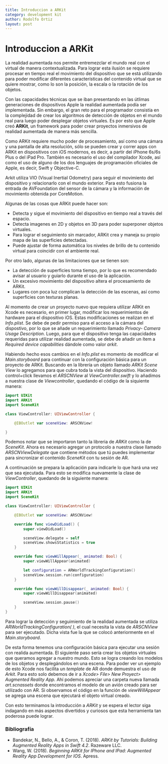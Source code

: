 ```yaml
---
title: Introduccion a ARKit
category: development kit
author: Rodolfo Ortiz
layout: post
---
```


# Introduccion a ARKit

La realidad aumentada nos permite entremezclar el mundo real con el virtual de manera contextualizada. Para lograr esta ilusión se requiere procesar en tiempo real el movimiento del dispositivo que se está utilizando para poder modificar diferentes características del contenido virtual que se quiere mostrar, como lo son la posición, la escala o la rotación de los objetos.

Con las capacidades técnicas que se iban presentando en las útlimas generaciones de dispositivos Apple la realidad aumentada podía ser implementada. Sin embargo, el gran reto para el programador consistía en la complejidad de crear los algoritmos de detección de objetos en el mundo real para luego poder desplegar objetos virtuales. Es por esto que Apple creó **ARKit**, un framework para poder crear proyectos inmersivos de realidad aumentada de manera más sencilla.

Como ARKit requiere mucho poder de procesamiento, así como una cámara y una pantalla de alta resolución, sólo se pueden crear y correr apps con ARKit en dispositivos con iOS modernos, es decir, a partir del iPhone 6s/6s Plus o del iPad Pro. También es necesario el uso del compilador Xcode, así como el uso de alguno de los dos lenguajes de programación oficiales de Apple, es decir, Swift y Objective-C.

Arkit utiliza VIO (Visual Inertial Odometry) para seguir el movimiento del dispositivo y relacionarlo con el mundo exterior. Para esto fusiona la entrada de AVFoundation del sensor de la cámara y la información de movimiento obtenida por CoreMotion.

Algunas de las cosas que ARKit puede hacer son:

- Detecta y sigue el movimiento del dispositivo en tiempo real a través del espacio.
- Detecta imagenes en 2D y objetos en 3D para poder superponer objetos virtuales.
- Para lograr el seguimiento sin marcador, ARKit crea y maneja su propio mapa de las superficies detectadas.
- Puede ajustar de forma automática los niveles de brillo de tu contenido virtual para coincidir con el ambiente real.

Por otro lado, algunas de las limitaciones que se tienen son:

- La detección de superficies toma tiempo, por lo que es recomendado avisar al usuario y guiarlo durante el uso de la aplicación.
- Un excesivo movimiento del dispositivo altera el procesamiento de ARKit.
- Lugares con poca luz complican la detección de las escenas, así como superficies con texturas planas.

Al momento de crear un proyecto nuevo que requiera utilizar ARKit en Xcode es necesario, en primer lugar, modificar los requerimientos de hardware para el dispositivo iOS. Estas modificaciones se realizan en el *Info.plist*. Se debe de pedir permiso para el acceso a la cámara del dispostivo, por lo que se añade un requerimiento llamado *Privacy- Camera Usage Description*. Luego, para que el dispositivo tenga las capacidades requeridas para utilizar realidad aumentada, se debe de añadir un ítem a *Required device capabilities* dándole como valor *arkit*.

Habiendo hecho esos cambios en el *Info.plist* es momento de modificar el *Main.storyboard* para continuar con la configuración básica para un proyecto de ARKit. Buscando en la librería un objeto llamado *ARKit Scene View* lo agregamos para que cubra toda la vista del dispositivo. Haciendo control+click llevamos el *ARSCNView* al *ViewController.swift* y lo añadimos a nuestra clase de *Viewcontroller*, quedando el código de la siquiente manera:


```swift
import UIKit
import ARKit
import SceneKit

class ViewController: UIViewController {

    @IBOutlet var sceneView: ARSCNView!

}
```

Podemos notar que se importaron tanto la libreria de *ARKit* como la de *SceneKit*. Ahora es necesario agregar un protocolo a nuestra clase llamado *ARSCNViewDelegate* que contiene métodos que tú puedes implementar para sincronizar el contenido *SceneKit* con tu sesión de AR.

A continuación se prepara la aplicación para indicarle lo que hará una vez que sea ejecutada. Para esto se modifica nuevamente la clase de *ViewController*, quedando de la siguiente manera:

```swift
import UIKit
import ARKit
import SceneKit

class ViewController: UIViewController {

    @IBOutlet var sceneView: ARSCNView!

    override func viewDidLoad() {
        super.viewDidLoad()

        sceneView.delegate = self
        sceneView.showsStatistics = true
    }

    override func viewWillAppear(_ animated: Bool) {
        super.viewWillAppear(animated)

        let configuration = ARWorldTrackingConfiguration()
        sceneView.session.run(configuration)
    }

    override func viewWillDisappear(_ animated: Bool) {
        super.viewWillDisappear(animated)

        sceneView.session.pause()
    }
}
```

Para lograr la detección y seguimiento de la realidad aumentada se utiliza *ARWorldTrackingConfiguration( )*, el cual necesita la vista de *ARSCNView* para ser ejecutado. Dicha vista fue la que se colocó anteriormente en el *Main.storyboard*.

De esta forma tenemos una configuración básica para ejecutar una sesión con realida aumentada. El siguiente paso sería crear los objetos virtuales que queramos agregar a nuestro mundo. Esto se logra creando los modelos de los objetos y desplegándolos en una escena. Para poder ver un ejemplo de esto Xcode nos facilita un *template* de AR donde demuestra el uso de *Arkit*. Para esto solo debemos de ir a *Xcode> File> New Proyect> Augmented Reality App.* Ahí podemos apreciar una carpeta nueva llamada *art.scnassets* donde encontramos el modelo de un avión creado para ser utilizado con AR. Si observamos el código en la  función  de *viewWillAppear* se agrega una escena que ejecutará el objeto virtual creado.

Con esto terminamos la introducción a *ARKit* y se espera el lector siga indagando en más aspectos divertidos y curiosos que esta herramienta tan poderosa puede lograr.

### Bibliografía

- Bandekar, N., Bello, A., & Coron, T. (2018). *ARKit by Tutorials: Building Augmented Reality Apps in Swift 4.2*. Razeware LLC.
- Wang, W. (2018). *Beginning ARKit for IPhone and IPad: Augmented Reality App Development for IOS*. Apress.